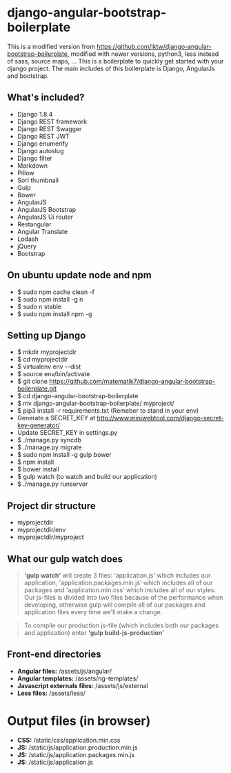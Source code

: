 django-angular-bootstrap-boilerplate
====================================

This is a modified version from https://github.com/iktw/django-angular-bootstrap-boilerplate, modified with newer versions, python3, less instead of sass, source maps, ...
This is a boilerplate to quickly get started with your django project. The main includes of this boilerplate is Django, AngularJs and bootstrap.

What's included?
-
* Django 1.8.4
* Django REST framework
* Django REST Swagger
* Django REST JWT
* Django enumerify
* Django autoslug
* Django filter
* Markdown
* Pillow
* Sorl thumbnail
* Gulp
* Bower
* AngularJS
* AngularJS Bootstrap
* AngularJS Ui router
* Restangular
* Angular Translate
* Lodash
* jQuery
* Bootstrap

On ubuntu update node and npm
-
* $ sudo npm cache clean -f
* $ sudo npm install -g n
* $ sudo n stable
* $ sudo npm install npm -g

Setting up Django
-
* $ mkdir myprojectdir
* $ cd myprojectdir
* $ virtualenv env --dist
* $ source env/bin/activate
* $ git clone https://github.com/matematik7/django-angular-bootstrap-boilerplate.git
* $ cd django-angular-bootstrap-boilerplate
* $ mv django-angular-bootstrap-boilerplate/ myproject/
* $ pip3 install -r requirements.txt (Remeber to stand in your env)
* Generate a SECRET_KEY at http://www.miniwebtool.com/django-secret-key-generator/
* Update SECRET_KEY in settings.py
* $ ./manage.py syncdb
* $ ./manage.py migrate
* $ sudo npm install -g gulp bower
* $ npm install
* $ bower install
* $ gulp watch (to watch and build our application)
* $ ./manage.py runserver

Project dir structure
-
* myprojectdir
* myprojectdir/env
* myprojectdir/myproject

What our gulp watch does
-
> **'gulp watch'** will create 3 files: 'application.js' which includes our application, 'application.packages.min.js' which includes all of our packages and 'application.min.css' which includes all of our styles. Our js-files is divided into two files because of the performance when developing, otherwise gulp will compile all of our packages and application files every time we'll make a change.

> To compile our production js-file (which includes both our packages and application) enter **'gulp build-js-production'**

Front-end directories
-
* **Angular files:** /assets/js/angular/
* **Angular templates:** /assets/ng-templates/
* **Javascript externals files:** /assets/js/external
* **Less files:** /assets/less/

Output files (in browser)
====================================
* **CSS:** /static/css/application.min.css
* **JS:** /static/js/application.production.min.js
* **JS:** /static/js/application.packages.min.js
* **JS:** /static/js/application.js
